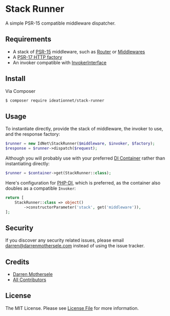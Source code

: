 # Stack Runner

A simple PSR-15 compatible middleware dispatcher. 

## Requirements

 * A stack of [PSR-15](https://github.com/http-interop/http-middleware) middleware, such as [Router](https://github.com/ideationnet/router-middleware) or [Middlewares](https://github.com/middlewares/psr15-middlewares)
 * A [PSR-17 HTTP factory](https://github.com/http-interop/http-factory)
 * An invoker compatible with [InvokerInterface](https://github.com/PHP-DI/Invoker/blob/master/src/InvokerInterface.php)

## Install

Via Composer

```bash
$ composer require ideationnet/stack-runner
```

## Usage

To instantiate directly, provide the stack of middleware,
the invoker to use, and the response factory:

```php
$runner = new IdNet\StackRunner($middleware, $invoker, $factory);
$response = $runner->dispatch($request);
```

Although you will probably use with your preferred
[DI Container](https://github.com/container-interop/container-interop)
rather than instantiating directly:

```php
$runner = $container->get(StackRunner::class);
```

Here's configuration for [PHP-DI](http://php-di.org/), which is 
preferred, as the container also doubles as a compatible `Invoker`:

```php
return [
    StackRunner::class => object()
        ->constructorParameter('stack', get('middleware')),
];
```

## Security

If you discover any security related issues, please email
darren@darrenmothersele.com instead of using the issue tracker.


## Credits

- [Darren Mothersele](http://www.darrenmothersele.com)
- [All Contributors](../../contributors)

## License

The MIT License. Please see [License File](License.md) for more information.

